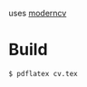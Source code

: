 uses [moderncv](https://ctan.org/tex-archive/macros/latex/contrib/moderncv)

# Build

`$ pdflatex cv.tex`
